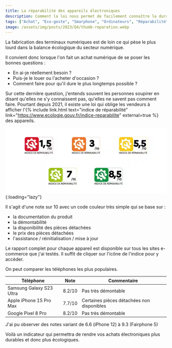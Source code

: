 ```yaml
---
title: La réparabilité des appareils électroniques
description: Comment la loi nous permet de facilement connaître la durabilité de nos achats numérique
tags: ["Achat", "Eco-geste", "Smarphone", "Ordinateurs", "Réparabilité"]
image: /assets/img/posts/2023/Q4/thumb-reparation.webp
---
```


La fabrication des terminaux numériques est de loin ce qui pèse le plus lourd dans la balance écologique du secteur numérique.

Il convient donc lorsque l'on fait un achat numérique de se poser les bonnes questions :
- En ai-je réellement besoin ?
- Puis-je le louer ou l'acheter d'occasion ?
- Comment faire pour qu'il dure le plus longtemps possible ?


Sur cette dernière question, j'entends souvent les personnes soupirer en disant qu'elles ne s'y connaissent pas, qu'elles ne savent pas comment faire. Pourtant depuis 2021, il existe une loi qui oblige les vendeurs à afficher l'{% include link.html text="indice de réparabilité" link="https://www.ecologie.gouv.fr/indice-reparabilite" external=true %} des appareils.

![Les icônes de l'indice de réparabilité avec leur code couleur du rouge au vert.](/assets/img/posts/2023/Q4/indice_reparabilite.webp){:loading="lazy"}

Il s'agit d'une note sur 10 avec un code couleur très simple qui se base sur :
- la documentation du produit
- la démontabilité
- la disponibilité des pièces détachées
- le prix des pièces détachées
- l'assistance / réinitialisation / mise à jour

Le rapport complet pour chaque appareil est disponible sur tous les sites e-commerce que j'ai testés. Il suffit de cliquer sur l'icône de l'indice pour y accéder.

On peut comparer les téléphones les plus populaires.

| Téléphone | Note | Commentaire |
|-----------|------|-------------|
| Samsung Galaxy S23 Ultra | 8.2/10 | Pas très démontable |
| Apple iPhone 15 Pro Max | 7.7/10 | Certaines pièces détachées non disponibles |
| Google Pixel 8 Pro | 8.2/10 | Pas très démontable |


J'ai pu observer des notes variant de 6.6 (iPhone 12) à 9.3 (Fairphone 5)

Voilà un indicateur qui permettra de rendre vos achats électroniques plus durables et donc plus écologiques.